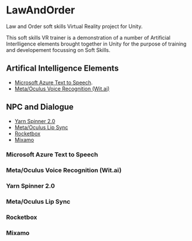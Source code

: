 # LawAndOrder
Law and Order soft skills Virtual Reality project for Unity.

This soft skills VR trainer is a demonstration of a number of Artificial Interlligence elements brought together in Unity for the purpose of training and developement focussing on Soft Skills.


## Artifical Intelligence Elements

* [Microsoft Azure Text to Speech](https://github.com/2030428/LawAndOrder/new/master?readme=1#microsoft-azure-text-to-speech).
* [Meta/Oculus Voice Recognition (Wit.ai)](https://github.com/2030428/LawAndOrder/new/master?readme=1#metaoculus-voice-recognition-witai)

## NPC and Dialogue

* [Yarn Spinner 2.0](https://github.com/2030428/LawAndOrder/new/master?readme=1#yarn-spinner-20)
* [Meta/Oculus Lip Sync](https://github.com/2030428/LawAndOrder/new/master?readme=1#metaoculus-lip-sync)
* [Rocketbox](https://github.com/2030428/LawAndOrder/new/master?readme=1#rocketbox)
* [Mixamo](https://github.com/2030428/LawAndOrder/new/master?readme=1#mixamo)

### Microsoft Azure Text to Speech



### Meta/Oculus Voice Recognition (Wit.ai)

### Yarn Spinner 2.0

### Meta/Oculus Lip Sync

### Rocketbox

### Mixamo
